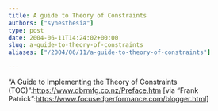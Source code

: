```yaml
---
title: A guide to Theory of Constraints
authors: ["synesthesia"]
type: post
date: 2004-06-11T14:24:02+00:00
slug: a-guide-to-theory-of-constraints 
aliases: ["/2004/06/11/a-guide-to-theory-of-constraints"]

---
```

&#8220;A Guide to Implementing the Theory of Constraints (TOC)&#8221;:https://www.dbrmfg.co.nz/Preface.htm [via &#8220;Frank Patrick&#8221;:https://www.focusedperformance.com/blogger.html]